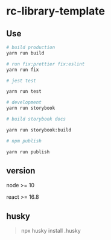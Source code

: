 # rc-library-template

## Use

```bash
# build production
yarn run build

# run fix:prettier fix:eslint
yarn run fix

# jest test

yarn run test

# development
yarn run storybook

# build storybook docs

yarn run storybook:build

# npm publish

yarn run publish
```

## version

node >= 10

react >= 16.8

## husky

> npx husky install .husky
